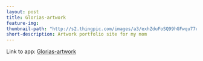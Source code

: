 ```yaml
---
layout: post
title: Glorias-artwork
feature-img:
thumbnail-path: "http://s2.thingpic.com/images/a3/exhZduFoSQ99hGFwqu77u2pu.png"
short-description: Artwork portfolio site for my mom
---
```


Link to app: <a href="https://glorias-artwork.herokuapp.com">Glorias-artwork</a>
